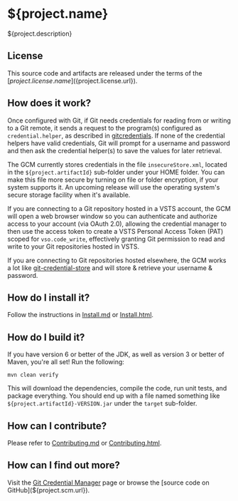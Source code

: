 ${project.name}
========================================
${project.description}


License
-------
This source code and artifacts are released under the terms of the [${project.license.name}](${project.license.url}). 


How does it work?
-----------------
Once configured with Git, if Git needs credentials for reading from or writing to a Git remote, it sends a request to the program(s) configured as `credential.helper`, as described in [gitcredentials](http://git-scm.com/docs/gitcredentials.html).  If none of the credential helpers have valid credentials, Git will prompt for a username and password and then ask the credential helper(s) to save the values for later retrieval.

The GCM currently stores credentials in the file `insecureStore.xml`, located in the `${project.artifactId}` sub-folder under your HOME folder.  You can make this file more secure by turning on file or folder encryption, if your system supports it.  An upcoming release will use the operating system's secure storage facility when it's available.

If you are connecting to a Git repository hosted in a VSTS account, the GCM will open a web browser window so you can authenticate and authorize access to your account (via OAuth 2.0), allowing the credential manager to then use the access token to create a VSTS Personal Access Token (PAT) scoped for `vso.code_write`, effectively granting Git permission to read and write to your Git repositories hosted in VSTS.

If you are connecting to Git repositories hosted elsewhere, the GCM works a lot like [git-credential-store](http://git-scm.com/docs/git-credential-store) and will store & retrieve your username & password.


How do I install it?
--------------------
Follow the instructions in [Install.md](Install.md) or [Install.html](Install.html).


How do I build it?
------------------
If you have version 6 or better of the JDK, as well as version 3 or better of Maven, you're all set!  Run the following:

    mvn clean verify

This will download the dependencies, compile the code, run unit tests, and package everything.  You should end up with a file named something like `${project.artifactId}-VERSION.jar` under the `target` sub-folder.


How can I contribute?
---------------------
Please refer to [Contributing.md](Contibuting.md) or [Contributing.html](Contributing.html).


How can I find out more?
------------------------
Visit the [Git Credential Manager](${project.url}) page or browse the [source code on GitHub](${project.scm.url}).
